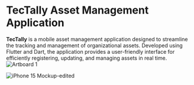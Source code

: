# TecTally Asset Management Application
**TecTally** is a mobile asset management application designed to streamline the tracking and management of organizational assets. Developed using Flutter and Dart, the application provides a user-friendly interface for efficiently registering, updating, and managing assets in real time.
![Artboard 1](https://github.com/user-attachments/assets/e4522e25-2b02-40db-a9bd-e5b99ab12ccb)

![iPhone 15 Mockup-edited](https://github.com/user-attachments/assets/59bb4e31-8e62-4956-b160-6251f64a5e3b)

